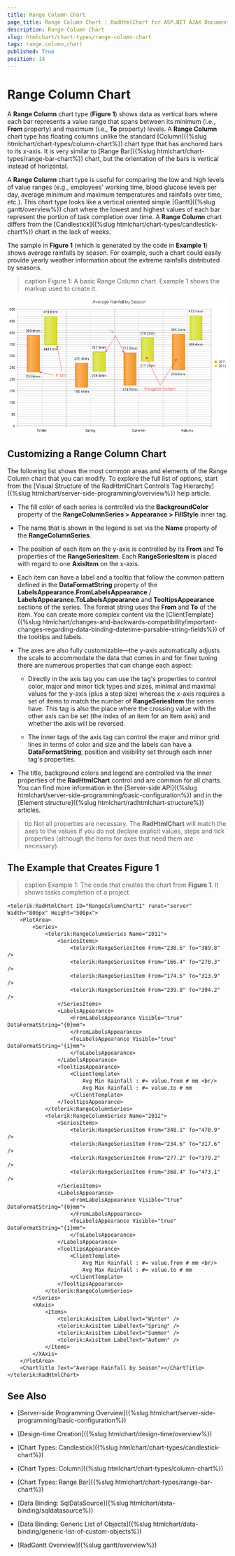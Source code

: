 ```yaml
---
title: Range Column Chart
page_title: Range Column Chart | RadHtmlChart for ASP.NET AJAX Documentation
description: Range Column Chart
slug: htmlchart/chart-types/range-column-chart
tags: range,column,chart
published: True
position: 14
---
```


# Range Column Chart

A **Range Column** chart type (**Figure 1**) shows data as vertical bars where each bar represents a value range that spans between its minimum (i.e., **From** property) and maximum (i.e., **To** property) levels. A **Range Column** chart type has floating columns unlike the standard [Column]({%slug htmlchart/chart-types/column-chart%}) chart type that has anchored bars to its x-axis. It is very similar to [Range Bar]({%slug htmlchart/chart-types/range-bar-chart%}) chart, but the orientation of the bars is vertical instead of horizontal.

A **Range Column** chart type is useful for comparing the low and high levels of value ranges (e.g., employees' working time, blood glucose levels per day, average minimum and maximum temperatures and rainfalls over time, etc.). This chart type looks like a vertical oriented simple [Gantt]({%slug gantt/overview%}) chart where the lowest and highest values of each bar represent the portion of task completion over time. A **Range Column** chart differs from the [Candlestick]({%slug htmlchart/chart-types/candlestick-chart%}) chart in the lack of weeks.

The sample in **Figure 1** (which is generated by the code in **Example 1**) shows average rainfalls by season. For example, such a chart could easily provide yearly weather information about the extreme rainfalls distributed by seasons.

>caption Figure 1: A basic Range Column chart. Example 1 shows the markup used to create it.

![htmlchart-range-column-chart](images/htmlchart-range-column-chart.png)

## Customizing a Range Column Chart

The following list shows the most common areas and elements of the Range Column chart that you can modify. To explore the full list of options, start from the [Visual Structure of the RadHtmlChart Control’s Tag Hierarchy]({%slug htmlchart/server-side-programming/overview%}) help article.

* The fill color of each series is controlled via the **BackgroundColor** property of the **RangeColumnSeries > Appearance > FillStyle** inner tag.

* The name that is shown in the legend is set via the **Name** property of the **RangeColumnSeries**.

* The position of each item on the y-axis is controlled by its **From** and **To** properties of the **RangeSeriesItem**. Each **RangeSeriesItem** is placed with regard to one **AxisItem** on the x-axis.

* Each item can have a label and a tooltip that follow the common pattern defined in the **DataFormatString** property of the **LabelsAppearance.FromLabelsAppearance** / **LabelsAppearance.ToLabelsAppearance** and **TooltipsAppearance** sections of the series. The format string uses the **From** and **To** of the item. You can create more complex content via the [ClientTemplate]({%slug htmlchart/changes-and-backwards-compatibility/important-changes-regarding-data-binding-datetime-parsable-string-fields%}) of the tooltips and labels.

* The axes are also fully customizable—the y-axis automatically adjusts the scale to accommodate the data that comes in and for finer tuning there are numerous properties that can change each aspect:

	* Directly in the axis tag you can use the tag's properties to control color, major and minor tick types and sizes, minimal and maximal values for the y-axis (plus a step size) whereas the x-axis requires a set of items to match the number of **RangeSeriesItem** the series have. This tag is also the place where the crossing value with the other axis can be set (the index of an item for an item axis) and whether the axis will be reversed.

	* The inner tags of the axis tag can control the major and minor grid lines in terms of color and size and the labels can have a **DataFormatString**, position and visibility set through each inner tag's properties.

* The title, background colors and legend are controlled via the inner properties of the **RadHtmlChart** control and are common for all charts. You can find more information in the [Server-side API]({%slug htmlchart/server-side-programming/basic-configuration%}) and in the [Element structure]({%slug htmlchart/radhtmlchart-structure%}) articles.

>tip Not all properties are necessary. The **RadHtmlChart** will match the axes to the values if you do not declare explicit values, steps and tick properties (although the Items for axes that need them are necessary).

## The Example that Creates Figure 1

>caption Example 1: The code that creates the chart from **Figure 1**. It shows tasks completion of a project.

````ASP.NET
<telerik:RadHtmlChart ID="RangeColumnChart1" runat="server" Width="800px" Height="500px">
	<PlotArea>
		<Series>
			<telerik:RangeColumnSeries Name="2011">
				<SeriesItems>
					<telerik:RangeSeriesItem From="230.6" To="389.8" />
					<telerik:RangeSeriesItem From="166.4" To="270.3" />
					<telerik:RangeSeriesItem From="174.5" To="313.9" />
					<telerik:RangeSeriesItem From="239.8" To="394.2" />
				</SeriesItems>
				<LabelsAppearance>
					<FromLabelsAppearance Visible="true" DataFormatString="{0}mm">
					</FromLabelsAppearance>
					<ToLabelsAppearance Visible="true" DataFormatString="{1}mm">
					</ToLabelsAppearance>
				</LabelsAppearance>
				<TooltipsAppearance>
					<ClientTemplate>
						Avg Min Rainfall : #= value.from # mm <br/>
						Avg Max Rainfall : #= value.to # mm
					</ClientTemplate>
				</TooltipsAppearance>
			</telerik:RangeColumnSeries>
			<telerik:RangeColumnSeries Name="2012">
				<SeriesItems>
					<telerik:RangeSeriesItem From="348.1" To="470.9" />
					<telerik:RangeSeriesItem From="234.6" To="317.6" />
					<telerik:RangeSeriesItem From="277.2" To="379.2" />
					<telerik:RangeSeriesItem From="368.4" To="473.1" />
				</SeriesItems>
				<LabelsAppearance>
					<FromLabelsAppearance Visible="true" DataFormatString="{0}mm">
					</FromLabelsAppearance>
					<ToLabelsAppearance Visible="true" DataFormatString="{1}mm">
					</ToLabelsAppearance>
				</LabelsAppearance>
				<TooltipsAppearance>
					<ClientTemplate>
						Avg Min Rainfall : #= value.from # mm <br/>
						Avg Max Rainfall : #= value.to # mm
					</ClientTemplate>
				</TooltipsAppearance>
			</telerik:RangeColumnSeries>
		</Series>
		<XAxis>
			<Items>
				<telerik:AxisItem LabelText="Winter" />
				<telerik:AxisItem LabelText="Spring" />
				<telerik:AxisItem LabelText="Summer" />
				<telerik:AxisItem LabelText="Autumn" />
			</Items>
		</XAxis>
	</PlotArea>
	<ChartTitle Text="Average Rainfall by Season"></ChartTitle>
</telerik:RadHtmlChart>
````

## See Also

 * [Server-side Programming Overview]({%slug htmlchart/server-side-programming/basic-configuration%})

 * [Design-time Creation]({%slug htmlchart/design-time/overview%})

 * [Chart Types: Candlestick]({%slug htmlchart/chart-types/candlestick-chart%})

 * [Chart Types: Column]({%slug htmlchart/chart-types/column-chart%})

 * [Chart Types: Range Bar]({%slug htmlchart/chart-types/range-bar-chart%})

 * [Data Binding: SqlDataSource]({%slug htmlchart/data-binding/sqldatasource%})

 * [Data Binding: Generic List of Objects]({%slug htmlchart/data-binding/generic-list-of-custom-objects%})
 
 * [RadGantt Overview]({%slug gantt/overview%})
